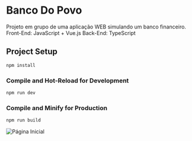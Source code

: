 # Banco Do Povo
Projeto em grupo de uma aplicação WEB simulando um banco financeiro.
Front-End: JavaScript + Vue.js
Back-End: TypeScript

## Project Setup
```sh
npm install
```
### Compile and Hot-Reload for Development
```sh
npm run dev
```
### Compile and Minify for Production
```sh
npm run build
```

![Página Inicial](https://i.ibb.co/sPtbZtt/Tela-de-Login.png)